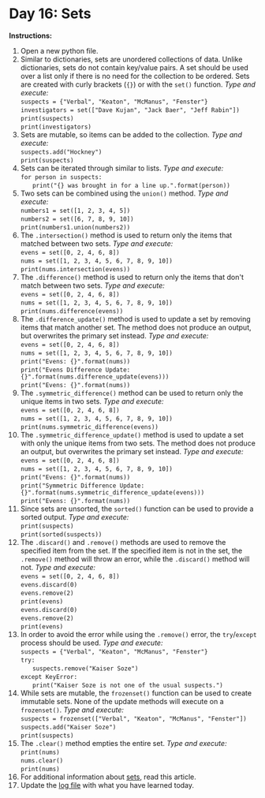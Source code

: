 # Day 16: Sets
**Instructions:** 
1. Open a new python file.
2. Similar to dictionaries, sets are unordered collections of data. Unlike dictionaries, sets do not contain key/value pairs. A set should be used over a list only if there is no need for the collection to be ordered. Sets are created with curly brackets (`{}`) or with the `set()` function. _Type and execute:_  
   `suspects = {"Verbal", "Keaton", "McManus", "Fenster"}`  
   `investigators = set(["Dave Kujan", "Jack Baer", "Jeff Rabin"])`  
   `print(suspects)`  
   `print(investigators)`
3. Sets are mutable, so items can be added to the collection. _Type and execute:_  
   `suspects.add("Hockney")`  
   `print(suspects)`
4. Sets can be iterated through similar to lists. _Type and execute:_  
   `for person in suspects:`  
   &nbsp;&nbsp;&nbsp;&nbsp;&nbsp;&nbsp;`print("{} was brought in for a line up.".format(person))`
5. Two sets can be combined using the `union()` method. _Type and execute:_  
   `numbers1 = set([1, 2, 3, 4, 5])`  
   `numbers2 = set([6, 7, 8, 9, 10])`  
   `print(numbers1.union(numbers2))`
6. The `.intersection()` method is used to return only the items that matched between two sets. _Type and execute:_  
   `evens = set([0, 2, 4, 6, 8])`  
   `nums = set([1, 2, 3, 4, 5, 6, 7, 8, 9, 10])`  
   `print(nums.intersection(evens))`
7. The `.difference()` method is used to return only the items that don't match between two sets. _Type and execute:_  
   `evens = set([0, 2, 4, 6, 8])`  
   `nums = set([1, 2, 3, 4, 5, 6, 7, 8, 9, 10])`  
   `print(nums.difference(evens))`
8. The `.difference_update()` method is used to update a set by removing items that match another set. The method does not produce an output, but overwrites the primary set instead. _Type and execute:_  
   `evens = set([0, 2, 4, 6, 8])`  
   `nums = set([1, 2, 3, 4, 5, 6, 7, 8, 9, 10])`  
   `print("Evens: {}".format(nums))`  
   `print("Evens Difference Update: {}".format(nums.difference_update(evens)))`  
   `print("Evens: {}".format(nums))`
9. The `.symmetric_difference()` method can be used to return only the unique items in two sets. _Type and execute:_  
   `evens = set([0, 2, 4, 6, 8])`  
   `nums = set([1, 2, 3, 4, 5, 6, 7, 8, 9, 10])`  
   `print(nums.symmetric_difference(evens))`
10. The `.symmetric_difference_update()` method is used to update a set with only the unique items from two sets. The method does not produce an output, but overwrites the primary set instead. _Type and execute:_  
   `evens = set([0, 2, 4, 6, 8])`  
   `nums = set([1, 2, 3, 4, 5, 6, 7, 8, 9, 10])`  
   `print("Evens: {}".format(nums))`  
   `print("Symmetric Difference Update: {}".format(nums.symmetric_difference_update(evens)))`  
   `print("Evens: {}".format(nums))`
11. Since sets are unsorted, the `sorted()` function can be used to provide a sorted output. _Type and execute:_  
   `print(suspects)`  
   `print(sorted(suspects))`
12. The `.discard()` and `.remove()` methods are used to remove the specified item from the set. If the specified item is not in the set, the `.remove()` method will throw an error, while the `.discard()` method will not. _Type and execute:_  
   `evens = set([0, 2, 4, 6, 8])`  
   `evens.discard(0)`  
   `evens.remove(2)`  
   `print(evens)`  
   `evens.discard(0)`  
   `evens.remove(2)`  
   `print(evens)`
13. In order to avoid the error while using the `.remove()` error, the `try`/`except` process should be used. _Type and execute:_  
   `suspects = {"Verbal", "Keaton", "McManus", "Fenster"}`  
   `try:`  
   &nbsp;&nbsp;&nbsp;&nbsp;&nbsp;&nbsp;`suspects.remove("Kaiser Soze")`  
   `except KeyError:`  
   &nbsp;&nbsp;&nbsp;&nbsp;&nbsp;&nbsp;`print("Kaiser Soze is not one of the usual suspects.")`
14. While sets are mutable, the `frozenset()` function can be used to create immutable sets. None of the update methods will execute on a `frozenset()`. _Type and execute:_  
   `suspects = frozenset(["Verbal", "Keaton", "McManus", "Fenster"])`  
   `suspects.add("Kaiser Soze")`  
   `print(suspects)`
15. The `.clear()` method empties the entire set. _Type and execute:_  
   `print(nums)`  
   `nums.clear()`  
   `print(nums)`
16. For additional information about [sets](https://www.geeksforgeeks.org/sets-in-python/), read this article. 
17. Update the [log file](../../log.md) with what you have learned today.
